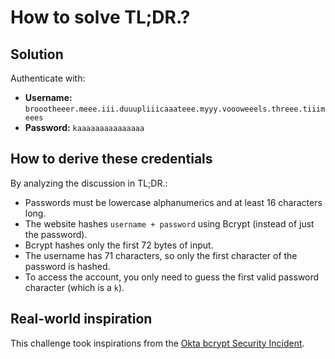 # How to solve TL;DR.?

## Solution
Authenticate with:
- **Username:** `broootheeer.meee.iii.duuupliiicaaateee.myyy.voooweeels.threee.tiiimeees`
- **Password:** `kaaaaaaaaaaaaaaa`

## How to derive these credentials
By analyzing the discussion in TL;DR.:
- Passwords must be lowercase alphanumerics and at least 16 characters long.
- The website hashes `username + password` using Bcrypt (instead of just the password).
- Bcrypt hashes only the first 72 bytes of input.
- The username has 71 characters, so only the first character of the password is hashed.
- To access the account, you only need to guess the first valid password character (which is a `k`).

## Real-world inspiration
This challenge took inspirations from the [Okta bcrypt Security Incident](https://www.nodejs-security.com/blog/okta-bcrypt-security-incident-bun-nodejs).
